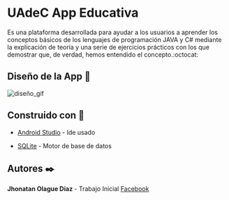 # UAdeC App Educativa

 Es una plataforma desarrollada para ayudar a los usuarios a aprender los conceptos básicos de los lenguajes de programación JAVA y C# mediante la explicación de teoría y una serie de ejercicios prácticos con los que demostrar que, de verdad, hemos entendido el concepto.:octocat:

## Diseño de la App :art:
![diseño_gif](https://media.giphy.com/media/STTkAGweHC1X0HhxRZ/giphy.gif)

## Construido con :wrench:

- [Android Studio](https://developer.android.com/studio) - Ide usado

- [SQLite](https://www.sqlite.org/index.html) - Motor de base de datos

## Autores :black_nib:

**Jhonatan Olague Diaz**  - Trabajo Inicial [Facebook](https://www.facebook.com/jhonatan.olague)
